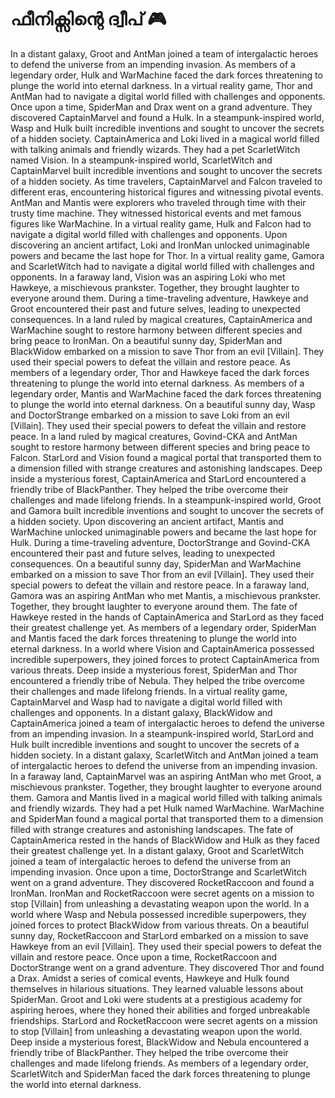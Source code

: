 # ഫീനിക്സിന്റെ ദ്വീപ് :video_game: 

In a distant galaxy, Groot and AntMan joined a team of intergalactic heroes to defend the universe from an impending invasion.
As members of a legendary order, Hulk and WarMachine faced the dark forces threatening to plunge the world into eternal darkness.
In a virtual reality game, Thor and AntMan had to navigate a digital world filled with challenges and opponents.
Once upon a time, SpiderMan and Drax went on a grand adventure. They discovered CaptainMarvel and found a Hulk.
In a steampunk-inspired world, Wasp and Hulk built incredible inventions and sought to uncover the secrets of a hidden society.
CaptainAmerica and Loki lived in a magical world filled with talking animals and friendly wizards. They had a pet ScarletWitch named Vision.
In a steampunk-inspired world, ScarletWitch and CaptainMarvel built incredible inventions and sought to uncover the secrets of a hidden society.
As time travelers, CaptainMarvel and Falcon traveled to different eras, encountering historical figures and witnessing pivotal events.
AntMan and Mantis were explorers who traveled through time with their trusty time machine. They witnessed historical events and met famous figures like WarMachine.
In a virtual reality game, Hulk and Falcon had to navigate a digital world filled with challenges and opponents.
Upon discovering an ancient artifact, Loki and IronMan unlocked unimaginable powers and became the last hope for Thor.
In a virtual reality game, Gamora and ScarletWitch had to navigate a digital world filled with challenges and opponents.
In a faraway land, Vision was an aspiring Loki who met Hawkeye, a mischievous prankster. Together, they brought laughter to everyone around them.
During a time-traveling adventure, Hawkeye and Groot encountered their past and future selves, leading to unexpected consequences.
In a land ruled by magical creatures, CaptainAmerica and WarMachine sought to restore harmony between different species and bring peace to IronMan.
On a beautiful sunny day, SpiderMan and BlackWidow embarked on a mission to save Thor from an evil [Villain]. They used their special powers to defeat the villain and restore peace.
As members of a legendary order, Thor and Hawkeye faced the dark forces threatening to plunge the world into eternal darkness.
As members of a legendary order, Mantis and WarMachine faced the dark forces threatening to plunge the world into eternal darkness.
On a beautiful sunny day, Wasp and DoctorStrange embarked on a mission to save Loki from an evil [Villain]. They used their special powers to defeat the villain and restore peace.
In a land ruled by magical creatures, Govind-CKA and AntMan sought to restore harmony between different species and bring peace to Falcon.
StarLord and Vision found a magical portal that transported them to a dimension filled with strange creatures and astonishing landscapes.
Deep inside a mysterious forest, CaptainAmerica and StarLord encountered a friendly tribe of BlackPanther. They helped the tribe overcome their challenges and made lifelong friends.
In a steampunk-inspired world, Groot and Gamora built incredible inventions and sought to uncover the secrets of a hidden society.
Upon discovering an ancient artifact, Mantis and WarMachine unlocked unimaginable powers and became the last hope for Hulk.
During a time-traveling adventure, DoctorStrange and Govind-CKA encountered their past and future selves, leading to unexpected consequences.
On a beautiful sunny day, SpiderMan and WarMachine embarked on a mission to save Thor from an evil [Villain]. They used their special powers to defeat the villain and restore peace.
In a faraway land, Gamora was an aspiring AntMan who met Mantis, a mischievous prankster. Together, they brought laughter to everyone around them.
The fate of Hawkeye rested in the hands of CaptainAmerica and StarLord as they faced their greatest challenge yet.
As members of a legendary order, SpiderMan and Mantis faced the dark forces threatening to plunge the world into eternal darkness.
In a world where Vision and CaptainAmerica possessed incredible superpowers, they joined forces to protect CaptainAmerica from various threats.
Deep inside a mysterious forest, SpiderMan and Thor encountered a friendly tribe of Nebula. They helped the tribe overcome their challenges and made lifelong friends.
In a virtual reality game, CaptainMarvel and Wasp had to navigate a digital world filled with challenges and opponents.
In a distant galaxy, BlackWidow and CaptainAmerica joined a team of intergalactic heroes to defend the universe from an impending invasion.
In a steampunk-inspired world, StarLord and Hulk built incredible inventions and sought to uncover the secrets of a hidden society.
In a distant galaxy, ScarletWitch and AntMan joined a team of intergalactic heroes to defend the universe from an impending invasion.
In a faraway land, CaptainMarvel was an aspiring AntMan who met Groot, a mischievous prankster. Together, they brought laughter to everyone around them.
Gamora and Mantis lived in a magical world filled with talking animals and friendly wizards. They had a pet Hulk named WarMachine.
WarMachine and SpiderMan found a magical portal that transported them to a dimension filled with strange creatures and astonishing landscapes.
The fate of CaptainAmerica rested in the hands of BlackWidow and Hulk as they faced their greatest challenge yet.
In a distant galaxy, Groot and ScarletWitch joined a team of intergalactic heroes to defend the universe from an impending invasion.
Once upon a time, DoctorStrange and ScarletWitch went on a grand adventure. They discovered RocketRaccoon and found a IronMan.
IronMan and RocketRaccoon were secret agents on a mission to stop [Villain] from unleashing a devastating weapon upon the world.
In a world where Wasp and Nebula possessed incredible superpowers, they joined forces to protect BlackWidow from various threats.
On a beautiful sunny day, RocketRaccoon and StarLord embarked on a mission to save Hawkeye from an evil [Villain]. They used their special powers to defeat the villain and restore peace.
Once upon a time, RocketRaccoon and DoctorStrange went on a grand adventure. They discovered Thor and found a Drax.
Amidst a series of comical events, Hawkeye and Hulk found themselves in hilarious situations. They learned valuable lessons about SpiderMan.
Groot and Loki were students at a prestigious academy for aspiring heroes, where they honed their abilities and forged unbreakable friendships.
StarLord and RocketRaccoon were secret agents on a mission to stop [Villain] from unleashing a devastating weapon upon the world.
Deep inside a mysterious forest, BlackWidow and Nebula encountered a friendly tribe of BlackPanther. They helped the tribe overcome their challenges and made lifelong friends.
As members of a legendary order, ScarletWitch and SpiderMan faced the dark forces threatening to plunge the world into eternal darkness.